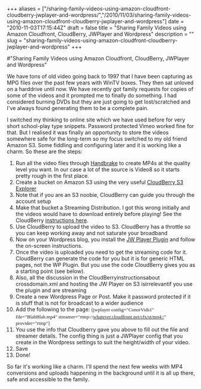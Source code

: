 +++
aliases = ["/sharing-family-videos-using-amazon-cloudfront-cloudberry-jwplayer-and-wordpress/","/2010/11/03/sharing-family-videos-using-amazon-cloudfront-cloudberry-jwplayer-and-wordpress"]
date = "2010-11-03T17:15:44Z"
draft = false
title = "Sharing Family Videos using Amazon Cloudfront, CloudBerry, JWPlayer and Wordpress"
description = ""
slug = "sharing-family-videos-using-amazon-cloudfront-cloudberry-jwplayer-and-wordpress"
+++

#"Sharing Family Videos using Amazon Cloudfront, CloudBerry, JWPlayer and Wordpress"


 We have tons of old video going back to 1997 that I have been capturing as MPG files over the past few years with WinTV boxes. They then sat unloved on a harddrive until now. We have recently got family requests for copies of some of the videos and it prompted me to finally do something. I had considered burning DVDs but they are just going to get lost/scratched and I&#39;ve always found generating them to be a complete pain. <p /><div>I switched my thinking to online site which we have used before for very short school-play type snippets. Password protected Vimeo worked fine for that. But I realised it was finally an opportunity to store the videos somewhere safe for the long-term so my focus switched to my old friend Amazon S3. Some fiddling and configuring later and it is working like a charm. So these are the steps:</div> <p /><div><ol><li>Run all the video files through <a href="http://handbrake.fr/">Handbrake</a> to create MP4s at the quality level you want. In our case a lot of the source is Video8 so it starts pretty rough in the first place.</li> <li>Create a bucket on Amazon S3 using the very useful <a href="http://cloudberrylab.com/">CloudBerry S3 Explorer</a></li><li>Note that if you are an S3 noobie, CloudBerry can guide you through the account setup</li><li>Make that bucket a Streaming Distribution. I got this wrong initially and the videos would have to download entirely before playing! See the CloudBerry <a href="http://blog.cloudberrylab.com/2009/12/how-to-configure-cloudfront-streaming.html">instructions here</a>.</li> <li>Use CloudBerry to upload the video to S3. CloudBerry has a throttle so you can keep working away and not saturate your broadband</li><li>Now on your Wordpress blog, you install the <a href="http://www.longtailvideo.com/addons/modules/148/JW-Player-Plugin-for-WordPress?q=">JW Player Plugin</a> and follow the on-screen instructions.</li> <li>Once the video is uploaded you need to get the streaming code for it. CloudBerry can generate the code for you but it is for generic HTML pages, not the WP Plugin. But you use the code CloudBerry gives you as a starting point (see below).</li> <li>Also, all the discussion in the CloudBerryinstructionsabout crossdomain.xml and hosting the JW Player on S3 isirrelevantif you use the plugin and are streaming</li><li>Create a new Wordpress Page or Post. Make it password protected if it is stuff that is not for broadcast to a wider audience</li> <li>Add the following to the page: <span style="font-family: Georgia, Times New Roman, Bitstream Charter, Times, serif; font-size: 13px; line-height: 19px;">[jwplayer config=&quot;ConorVids1&quot; file=&quot;BlahBlah.mp4&quot; streamer=&quot;rtmp://<a href="http://whatever.cloudfront.net/cfx/st/mp4:/">whatever.cloudfront.net/cfx/st/mp4:/</a>&quot; provider=&quot;rtmp&quot;]</span></li> <li><span style="font-family: Georgia, Times New Roman, Bitstream Charter, Times, serif; font-size: 13px; line-height: 19px;"></span>You use the info that Cloudberry gave you above to fill out the file and streamer details. The config thing is just a JWPlayer config that you create in the Wordpress settings to suit the height/width of your video.</li> <li>Save</li><li>Done!</li></ol>So far it&#39;s working like a charm. I&#39;ll spend the next few weeks with MP4 conversions and uploads happening in the background until it is all up there, safe and accessible to the family.</div> <div></div>
 